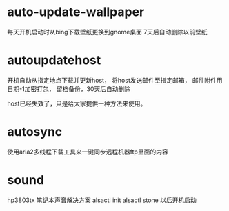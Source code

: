 # auto-update-wallpaper
每天开机启动时从bing下载壁纸更换到gnome桌面
7天后自动删除以前壁纸
# autoupdatehost
开机自动从指定地点下载并更新host， 将host发送邮件至指定邮箱， 邮件附件用日期-1加密打包， 留档备份，30天后自动删除

host已经失效了，只是给大家提供一种方法来使用。
# autosync
使用aria2多线程下载工具来一键同步远程机器ftp里面的内容
# sound
hp3803tx 笔记本声音解决方案 alsactl init alsactl stone 以后开机启动
